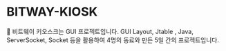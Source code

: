 # BITWAY-KIOSK
 🐬 비트웨이 키오스크는 GUI 프로젝트입니다. GUI Layout, Jtable , Java, ServerSocket, Socket 등을 활용하여 4명의 동료와 만든 5일 간의 프로젝트입니다.
